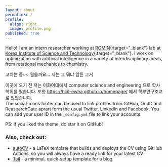 ```yaml
---
layout: about
permalink: /
profile:
  align: right
  image: profile.png
published: true
---
```


Hello! I am an intern researcher working at [ROMIN](https://romin.re.kr/){:target="_blank"} lab at [Korea Institute of Science and Technology](https://www.kist.re.kr/eng/index.do){:target="_blank"}. I work on optimization with artificial intelligence in a variety of interdisciplinary areas, from rotational mechanics to chemistry. 

고치는 중~~ 뭘쓸까요...
저는 그 뭐냐 암튼 그거

이곳에 오기 전 저는 이화여대에서 computer science and engineering 으로  학사 학위를 땄습니다. 또한 https://hcil-ewha.github.io/homepage/ 에서 학부연구조교로 있었습니다.  
The social-icons footer can be used to link profiles from GitHub, OrcID and ReasearchGate aprart form the usual Twitter, LinkedIn and Facebook. You can add your user ID in the `_config.yml` file to link your accounts.

PS: If you liked the theme, do star it on GitHub!

### Also, check out:

- [autoCV](https://github.com/jitinnair1/autocv) - a LaTeX template that builds and deploys the CV using GitHub Actions, so you will always have a ready link for your latest CV
- [Tail](https://github.com/jitinnair1/tail) - a minimal, quick-setup template for a blog

